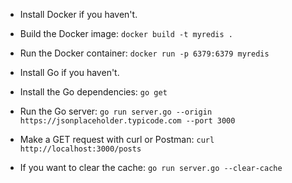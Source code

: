 - Install Docker if you haven't.

- Build the Docker image: `docker build -t myredis .`

- Run the Docker container: `docker run -p 6379:6379 myredis`

- Install Go if you haven't.

- Install the Go dependencies: `go get`

- Run the Go server: `go run server.go --origin https://jsonplaceholder.typicode.com --port 3000`

- Make a GET request with curl or Postman: `curl http://localhost:3000/posts`

- If you want to clear the cache: `go run server.go --clear-cache`

